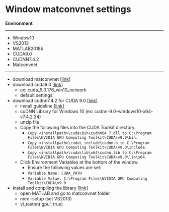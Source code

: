# Window matconvnet settings

**Environment**

---

- Window10
- VS2013
- MATLAB2018b
- CUDA9.0
- CUDNN7.4.2
- Matconvnet

---

- download matconvnet [[link](http://www.vlfeat.org/matconvnet/)]
- download cuda9.0 [[link](https://developer.nvidia.com/cuda-downloads?target_os=Windows&target_arch=x86_64&target_version=10&target_type=exenetwork)]
  - ex: cuda_9.0.176_win10_network
  - default settings
- download cudnn7.4.2 for CUDA 9.0 [[link](https://developer.nvidia.com/rdp/cudnn-download)]
  - install guideline [[link](https://docs.nvidia.com/deeplearning/sdk/cudnn-install/index.html)]
  - cuDNN Library for Windows 10 (ex: cudnn-9.0-windows10-x64-v7.4.2.24)
  - unzip file
  - Copy the following files into the CUDA Toolkit directory.
    - `Copy <installpath>\cuda\bin\cudnn64_7.dll to C:\Program Files\NVIDIA GPU Computing Toolkit\CUDA\v9.0\bin.`
    - `Copy <installpath>\cuda\ include\cudnn.h to C:\Program Files\NVIDIA GPU Computing Toolkit\CUDA\v9.0\include.`
    - `Copy <installpath>\cuda\lib\x64\cudnn.lib to C:\Program Files\NVIDIA GPU Computing Toolkit\CUDA\v9.0\lib\x64.`
  - Click Environment Variables at the bottom of the window.
    - Ensure the following values are set:
    - `Variable Name: CUDA_PATH`
    - `Variable Value: C:\Program Files\NVIDIA GPU Computing Toolkit\CUDA\v9.0`
- Install and conpiling the library [[link](http://www.vlfeat.org/matconvnet/install/)]
  - open MATLAB and go to matconvnet folder
  - mex -setup (set VS2013)
  - vl_testnn('gpu', true)

